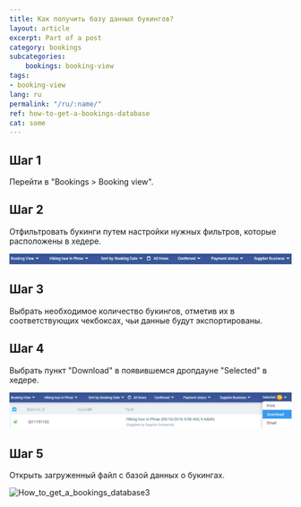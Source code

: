 ```yaml
---
title: Как получить базу данных букингов?
layout: article
excerpt: Part of a post
category: bookings
subcategories:
    bookings: booking-view
tags:
- booking-view
lang: ru
permalink: "/ru/:name/"
ref: how-to-get-a-bookings-database
cat: some
---
```


## **Шаг 1**

Перейти в "Bookings > Booking view".

## **Шаг 2**

Отфильтровать букинги путем настройки нужных фильтров, которые расположены в хедере.

![How_to_get_a_bookings_database1](/assets/images/how_to_get_a_bookings_database1.png)

## **Шаг 3**

Выбрать необходимое количество букингов, отметив их в соответствующих чекбоксах, чьи данные будут экспортированы.

## **Шаг 4**

Выбрать пункт "Download" в появившемся дропдауне "Selected" в хедере.

![How_to_get_a_bookings_database2](/assets/images/how_to_get_a_bookings_database2.png)

## **Шаг 5**

Открыть загруженный файл с базой данных о букингах.

![How_to_get_a_bookings_database3](/assets/images/how_to_get_a_bookings_database3.png)
